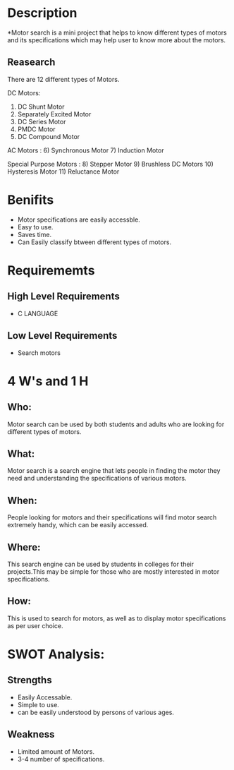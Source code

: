 # Description
*Motor search is a mini project that helps to know different types of motors and its specifications which may help user to know more about the motors.

## Reasearch 
There are 12 different types of Motors.

DC Motors:
1) DC Shunt Motor
2) Separately Excited Motor
3) DC Series Motor
4) PMDC Motor
5) DC Compound Motor

AC Motors :
6) Synchronous Motor
7) Induction Motor

Special Purpose Motors :
8) Stepper Motor
9) Brushless DC Motors
10) Hysteresis Motor
11) Reluctance Motor 

# Benifits
* Motor specifications are easily accessble.
* Easy to use.
* Saves time.
* Can Easily classify btween different types of motors.
# Requirememts

## High Level Requirements 
* C LANGUAGE 


## Low Level Requirements 
* Search motors 

# 4 W's and 1 H 

## Who:
Motor search can be used by both students and adults who are looking for different types of motors.
 
## What:
Motor search is a search engine that lets people in finding the motor they need and understanding the specifications of various motors.

## When:
People looking for motors and their specifications will find motor search extremely handy, which can be easily accessed.

## Where:
This search engine can be used by students in colleges for their projects.This may be simple for those who are mostly interested in motor specifications.

## How:
This is used to search for motors, as well as to display motor specifications as per user choice.

# SWOT Analysis:
## Strengths 
* Easily Accessable.
* Simple to use.
* can be easily understood by persons of various ages.

## Weakness
* Limited amount of Motors.
* 3-4 number of specifications.

